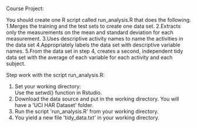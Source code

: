 Course Project:

You should create one R script called run_analysis.R that does the following. 
1.Merges the training and the test sets to create one data set.
2.Extracts only the measurements on the mean and standard deviation for each measurement. 
3.Uses descriptive activity names to name the activities in the data set
4.Appropriately labels the data set with descriptive variable names. 
5.From the data set in step 4, creates a second, independent tidy data set with the average of each variable for each activity and each subject.


Step work with the script run_analysis.R:

1. Set your working directory:  
   Use the setwd() function in Rstudio.
2. Download the data source and put in the working directory. You will have a 'UCI HAR Dataset' folder.
3. Run the script 'run_analysis.R' from your working directory.
4. You yield a new file 'tidy_data.txt' in your working directory.



   
   
   
